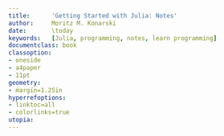 ```yaml
---
title:      'Getting Started with Julia: Notes'
author:     Moritz M. Konarski
date:       \today
keywords:   [Julia, programming, notes, learn programming]
documentclass: book
classoption:
- oneside
- a4paper
- 11pt
geometry:
- margin=1.25in
hyperrefoptions:
- linktoc=all
- colorlinks=true
utopia:
---
```

